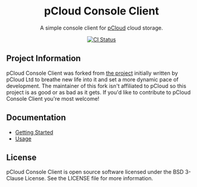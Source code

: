 <h1 align="center">
    pCloud Console Client
</h1>
<p align="center">A simple console client for <a href="https://pcloud.com">pCloud</a> cloud storage.</p>
<p align="center">
    <a href="https://github.com/sergeyklay/pcloud-console-client/actions?workflow=CI">
        <img src="https://github.com/sergeyklay/pcloud-console-client/actions/workflows/ci.yml/badge.svg?branch=master" alt="CI Status" />
    </a>
</p>

## Project Information

pCloud Console Client was forked from
[the project](https://github.com/pcloudcom/console-client) initially written by
pCloud Ltd to breathe new life into it and set a more dynamic pace of
development.  The maintainer of this fork isn't affiliated to pCloud so this
project is as good or as bad as it gets. If you'd like to contribute to pCloud
Console Client you're most welcome!

## Documentation

- [Getting Started](https://github.com/sergeyklay/pcloud-console-client/blob/master/docs/GettingStarted.md)
- [Usage](https://github.com/sergeyklay/pcloud-console-client/blob/master/docs/Usage.md)

## License

pCloud Console Client is open source software licensed under the
BSD 3-Clause License. See the LICENSE file for more information.
